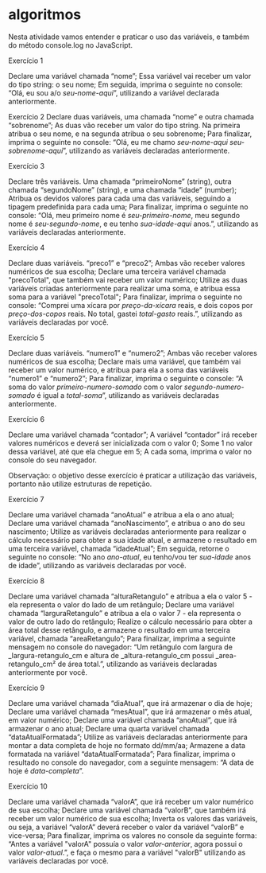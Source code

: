 # algoritmos

Nesta atividade vamos entender e praticar o uso das variáveis, e também do método console.log no JavaScript.

Exercício 1

Declare uma variável chamada “nome”;
Essa variável vai receber um valor do tipo string: o seu nome;
Em seguida, imprima o seguinte no console: “Olá, eu sou a/o _seu-nome-aqui_”, utilizando a variável declarada anteriormente.

Exercício 2
Declare duas variáveis, uma chamada “nome” e outra chamada “sobrenome”;
As duas vão receber um valor do tipo string. Na primeira atribua o seu nome, e na segunda atribua o seu sobrenome;
Para finalizar, imprima o seguinte no console: “Olá, eu me chamo _seu-nome-aqui_ _seu-sobrenome-aqui_”, utilizando as variáveis declaradas anteriormente.

Exercício 3

Declare três variáveis. Uma chamada “primeiroNome” (string), outra chamada “segundoNome” (string), e uma chamada “idade” (number);
Atribua os devidos valores para cada uma das variáveis, seguindo a tipagem predefinida para cada uma;
Para finalizar, imprima o seguinte no console: “Olá, meu primeiro nome é _seu-primeiro-nome_, meu segundo nome é _seu-segundo-nome_, e eu tenho _sua-idade-aqui_ anos.”, utilizando as variáveis declaradas anteriormente.

Exercício 4

Declare duas variáveis. “preco1” e “preco2”;
Ambas vão receber valores numéricos de sua escolha;
Declare uma terceira variável chamada "precoTotal", que também vai receber um valor numérico;
Utilize as duas variáveis criadas anteriormente para realizar uma soma, e atribua essa soma para a variável "precoTotal";
Para finalizar, imprima o seguinte no console: “Comprei uma xícara por _preço-da-xícara_ reais, e dois copos por _preço-dos-copos_ reais. No total, gastei _total-gasto_ reais.”, utilizando as variáveis declaradas por você.

Exercício 5

Declare duas variáveis. “numero1” e “numero2”;
Ambas vão receber valores numéricos de sua escolha;
Declare mais uma variável, que também vai receber um valor numérico, e atribua para ela a soma das variáveis “numero1” e “numero2”;
Para finalizar, imprima o seguinte o console: “A soma do valor _primeiro-numero-somado_ com o valor _segundo-numero-somado_ é igual a _total-soma_”, utilizando as variáveis declaradas anteriormente.

Exercício 6

Declare uma variável chamada “contador”;
A variável “contador” irá receber valores numéricos e deverá ser inicializada com o valor 0;
Some 1 no valor dessa variável, até que ela chegue em 5;
A cada soma, imprima o valor no console do seu navegador.

Observação: o objetivo desse exercício é praticar a utilização das variáveis, portanto não utilize estruturas de repetição.

Exercício 7

Declare uma variável chamada “anoAtual” e atribua a ela o ano atual;
Declare uma variável chamada “anoNascimento”, e atribua o ano do seu nascimento;
Utilize as variáveis declaradas anteriormente para realizar o cálculo necessário para obter a sua idade atual, e armazene o resultado em uma terceira variável, chamada “idadeAtual”;
Em seguida, retorne o seguinte no console: “No ano _ano-atual_, eu tenho/vou ter _sua-idade_ anos de idade”, utilizando as variáveis declaradas por você.

Exercício 8

Declare uma variável chamada “alturaRetangulo” e atribua a ela o valor 5 - ela representa o valor do lado de um retângulo;
Declare uma variável chamada “larguraRetangulo” e atribua a ela o valor 7 - ela representa o valor de outro lado do retângulo;
Realize o cálculo necessário para obter a área total desse retângulo, e armazene o resultado em uma terceira variável, chamada “areaRetangulo”;
Para finalizar, imprima a seguinte mensagem no console do navegador: “Um retângulo com largura de _largura-retangulo_cm e altura de _altura-retangulo_cm possui _area-retangulo_cm² de área total.”, utilizando as variáveis declaradas anteriormente por você.

Exercício 9

Declare uma variável chamada “diaAtual”, que irá armazenar o dia de hoje;
Declare uma variável chamada “mesAtual”, que irá armazenar o mês atual, em valor numérico;
Declare uma variável chamada “anoAtual”, que irá armazenar o ano atual;
Declare uma quarta variável chamada “dataAtualFormatada”;
Utilize as variáveis declaradas anteriormente para montar a data completa de hoje no formato dd/mm/aa;
Armazene a data formatada na variável “dataAtualFormatada”;
Para finalizar, imprima o resultado no console do navegador, com a seguinte mensagem: “A data de hoje é _data-completa_”.

Exercício 10

Declare uma variável chamada “valorA”, que irá receber um valor numérico de sua escolha;
Declare uma variável chamada “valorB”, que também irá receber um valor numérico de sua escolha;
Inverta os valores das variáveis, ou seja, a variável “valorA” deverá receber o valor da variável “valorB” e vice-versa;
Para finalizar, imprima os valores no console da seguinte forma: “Antes a variável "valorA" possuía o valor _valor-anterior_, agora possui o valor _valor-atual_.”, e faça o mesmo para a variável "valorB" utilizando as variáveis declaradas por você.
